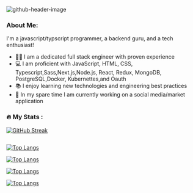 ![github-header-image](https://github.com/kmarrow1/kmarrow1/assets/102380392/5adfe4bd-6f6a-4745-991c-f55ff1f94a0d)



### About Me:

I'm a javascript/typscript programmer, a backend guru, and a tech enthusiast!

- 👩‍💻  I am a dedicated full stack engineer with proven experience
- 💻 I am proficient with JavaScript, HTML, CSS, Typescript,Sass,Next.js,Node.js, React, Redux, MongoDB, PostgreSQL,Docker, Kubernettes,and Oauth
- 📚 I enjoy learning new technologies and engineering best practices
- 🔭 In my spare time I am currently working on a social media/market application

### :fire: My Stats :

[![GitHub Streak](http://github-readme-streak-stats.herokuapp.com?user=kmarrow1)](https://git.io/streak-stats)


<img src="https://camo.githubusercontent.com/c59d69a6da0afd986daebd13beecaf094086f39de4d5fd3bc60bde5c5eaeec09/68747470733a2f2f6769746875622d726561646d652d73746174732e76657263656c2e6170702f6170692f746f702d6c616e67732f3f757365726e616d653d777661766961746f72266578636c7564655f7265706f3d4a6f6e6e794170706c652c42616c6c6f6f6e2d4672656e7a792c546f70446f776e4368617261637465722c57696c64666972652c4574636865642c466c696768742d53696d2d5265706f267468656d653d6461726b26686964655f626f726465723d66616c7365" alt="" data-canonical-src="https://github-readme-stats.vercel.app/api/top-langs/?username=kmarrow1&amp;exclude_repo=JonnyApple,Balloon-Frenzy,TopDownCharacter,Wildfire,Etched,Flight-Sim-Repo&amp;theme=dark&amp;hide_border=false" style="max-width: 100%;">


[![Top Langs](https://github-readme-stats.vercel.app/api/top-langs/?username=kmarrow1)](https://github.com/anuraghazra/github-readme-stats)


[![Top Langs](https://github-readme-stats.vercel.app/api/top-langs/?username=kmarrow1&layout=compact)](https://github.com/anuraghazra/github-readme-stats)


[![Top Langs](https://github-readme-stats.vercel.app/api/top-langs/?username=kmarrow1=vim%20script)](https://github.com/anuraghazra/github-readme-stats)


[![Top Langs](https://github-readme-stats.vercel.app/api/top-langs/?username=kmarrow1&layout=compact)](https://github.com/anuraghazra/github-readme-stats)




</a>

<!--
**kmarrow1/kmarrow1** is a ✨ _special_ ✨ repository because its `README.md` (this file) appears on your GitHub profile.

Here are some ideas to get you started:

- 🔭 I’m currently working on ...
- 🌱 I’m currently learning ...
- 👯 I’m looking to collaborate on ...
- 🤔 I’m looking for help with ...
- 💬 Ask me about ...
- 📫 How to reach me: ...
- 😄 Pronouns: ...
- ⚡ Fun fact: ...
-->

